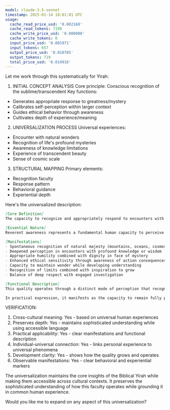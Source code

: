 ```yaml
---
model: claude-3.5-sonnet
timestamp: 2025-01-14 18:01:01 UTC
usage:
  cache_read_price_usd: '0.002160'
  cache_read_tokens: 7199
  cache_write_price_usd: '0.000000'
  cache_write_tokens: 0
  input_price_usd: '0.001971'
  input_tokens: 657
  output_price_usd: '0.010785'
  output_tokens: 719
  total_price_usd: '0.014916'
---
```


Let me work through this systematically for Yirah:

1. INITIAL CONCEPT ANALYSIS
Core principle: Conscious recognition of the sublime/transcendent
Key functions: 
- Generates appropriate response to greatness/mystery
- Calibrates self-perception within larger context
- Guides ethical behavior through awareness
- Cultivates depth of experience/meaning

2. UNIVERSALIZATION PROCESS
Universal experiences:
- Encounter with natural wonders
- Recognition of life's profound mysteries
- Awareness of knowledge limitations
- Experience of transcendent beauty
- Sense of cosmic scale

3. STRUCTURAL MAPPING
Primary elements:
- Recognition faculty
- Response pattern
- Behavioral guidance
- Experiential depth

Here's the universalized description:

```markdown
[Core Definition]
The capacity to recognize and appropriately respond to encounters with greatness, whether in nature, knowledge, beauty, or moral truth. This faculty combines deep awareness with profound respect, generating both humility and elevation while guiding behavior through recognition of what transcends ordinary experience.

[Essential Nature]
Reverent awareness represents a fundamental human capacity to perceive and respond to what exceeds ordinary understanding or control. It manifests as a distinct kind of consciousness that combines recognition of greatness with appropriate response - neither collapsing into fear nor dissolving into casual familiarity. This faculty serves as an essential calibration mechanism for human consciousness, establishing proper relationship with what transcends us while maintaining engaged presence rather than withdrawal.

[Manifestations]
- Spontaneous recognition of natural majesty (mountains, oceans, cosmos)
- Deepened perception in encounters with profound knowledge or wisdom
- Appropriate humility combined with dignity in face of mystery
- Enhanced ethical sensitivity through awareness of action consequences
- Capacity to maintain wonder while developing understanding
- Recognition of limits combined with inspiration to grow
- Balance of deep respect with engaged investigation

[Functional Description]
This quality operates through a distinct mode of perception that recognizes the extraordinary within and beyond ordinary experience. It activates when encountering genuine greatness, producing a characteristic combination of withdrawal and attraction, respect and fascination. This creates optimal conditions for growth by maintaining appropriate relationship with what exceeds current understanding while preserving engagement.

In practical expression, it manifests as the capacity to remain fully present to what transcends us without either collapsing into fear or defaulting to false familiarity. This enables deep learning, ethical development, and genuine appreciation of beauty and truth. It guides behavior through awareness of the profound dimensions of existence while fostering both humility and dignity in human development.
```

VERIFICATION:
1. Cross-cultural meaning: Yes - based on universal human experiences
2. Preserves depth: Yes - maintains sophisticated understanding while using accessible language
3. Practical applicability: Yes - clear manifestations and functional description
4. Individual-universal connection: Yes - links personal experience to universal phenomena
5. Development clarity: Yes - shows how the quality grows and operates
6. Observable manifestations: Yes - clear behavioral and experiential markers

The universalization maintains the core insights of the Biblical Yirah while making them accessible across cultural contexts. It preserves the sophisticated understanding of how this faculty operates while grounding it in common human experience.

Would you like me to expand on any aspect of this universalization?